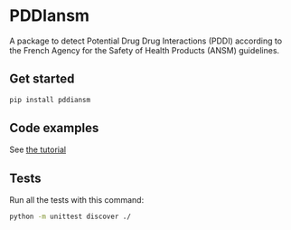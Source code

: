 # PDDIansm
A package to detect Potential Drug Drug Interactions (PDDI) according to the French Agency for the Safety of Health Products (ANSM) guidelines. 

## Get started
```bash
pip install pddiansm
```

## Code examples
See [the tutorial](./docs/source/index.rst)

## Tests
Run all the tests with this command: 
```bash
python -m unittest discover ./
```